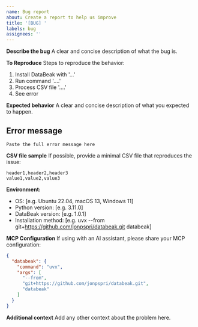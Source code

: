 ```yaml
---
name: Bug report
about: Create a report to help us improve
title: '[BUG] '
labels: bug
assignees: ''
---
```


**Describe the bug** A clear and concise description of what the bug is.

**To Reproduce** Steps to reproduce the behavior:

1. Install DataBeak with '...'
1. Run command '....'
1. Process CSV file '....'
1. See error

**Expected behavior** A clear and concise description of what you expected to
happen.

## Error message

```text
Paste the full error message here
```

**CSV file sample** If possible, provide a minimal CSV file that reproduces the
issue:

```csv
header1,header2,header3
value1,value2,value3
```

**Environment:**

- OS: [e.g. Ubuntu 22.04, macOS 13, Windows 11]
- Python version: [e.g. 3.11.0]
- DataBeak version: [e.g. 1.0.1]
- Installation method: \[e.g. uvx --from
  git+https://github.com/jonpspri/databeak.git databeak\]

**MCP Configuration** If using with an AI assistant, please share your MCP
configuration:

```json
{
  "databeak": {
    "command": "uvx",
    "args": [
      "--from",
      "git+https://github.com/jonpspri/databeak.git",
      "databeak"
    ]
  }
}
```

**Additional context** Add any other context about the problem here.
